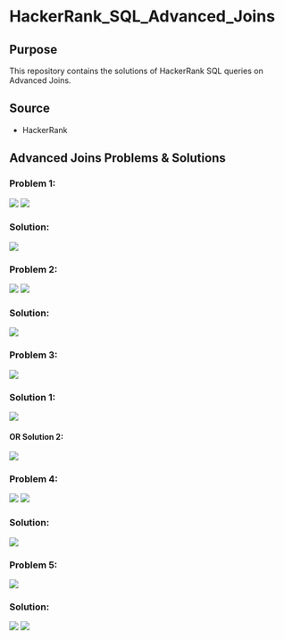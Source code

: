 # HackerRank_SQL_Advanced_Joins

## Purpose

This repository contains the solutions of HackerRank SQL queries on Advanced Joins.

## Source

- HackerRank

## Advanced Joins Problems & Solutions

### Problem 1:

![](resources/question_1_1.png)
![](resources/question_1_2.png)

### Solution:

![](resources/question_1_answer.png)

### Problem 2:

![](resources/question_2_1.png)
![](resources/question_2_2.png)

### Solution:

![](resources/question_2_answer.png)

### Problem 3:

![](resources/question_3_1.png)

### Solution 1:

![](resources/question_3_answer_1.png)

#### OR Solution 2:

![](resources/question_3_answer_2.png)

### Problem 4:

![](resources/question_4_1.png)
![](resources/question_4_2.png)

### Solution:

![](resources/question_4_answer.png)

### Problem 5:

![](resources/question_5_1.png)

### Solution:

![](resources/question_5_answer_1.png)
![](resources/question_5_answer_2.png)
